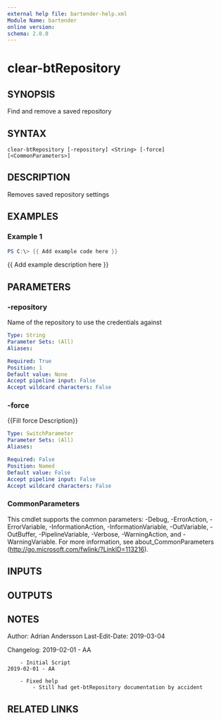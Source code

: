 ```yaml
---
external help file: bartender-help.xml
Module Name: bartender
online version:
schema: 2.0.0
---
```


# clear-btRepository

## SYNOPSIS
Find and remove a saved repository

## SYNTAX

```
clear-btRepository [-repository] <String> [-force] [<CommonParameters>]
```

## DESCRIPTION
Removes saved repository settings

## EXAMPLES

### Example 1
```powershell
PS C:\> {{ Add example code here }}
```

{{ Add example description here }}

## PARAMETERS

### -repository
Name of the repository to use the credentials against

```yaml
Type: String
Parameter Sets: (All)
Aliases:

Required: True
Position: 1
Default value: None
Accept pipeline input: False
Accept wildcard characters: False
```

### -force
{{Fill force Description}}

```yaml
Type: SwitchParameter
Parameter Sets: (All)
Aliases:

Required: False
Position: Named
Default value: False
Accept pipeline input: False
Accept wildcard characters: False
```

### CommonParameters
This cmdlet supports the common parameters: -Debug, -ErrorAction, -ErrorVariable, -InformationAction, -InformationVariable, -OutVariable, -OutBuffer, -PipelineVariable, -Verbose, -WarningAction, and -WarningVariable.
For more information, see about_CommonParameters (http://go.microsoft.com/fwlink/?LinkID=113216).

## INPUTS

## OUTPUTS

## NOTES
Author: Adrian Andersson
Last-Edit-Date: 2019-03-04


Changelog:
    2019-02-01 - AA
        
        - Initial Script
    2019-02-01 - AA
        
        - Fixed help
            - Still had get-btRepository documentation by accident

## RELATED LINKS
